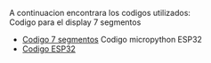 A continuacion encontrara los codigos utilizados:  
Codigo para el display 7 segmentos  
- [Codigo 7 segmentos](./7segmentos.v)
Codigo micropython ESP32  
- [Codigo ESP32](./ESP32.py)  
